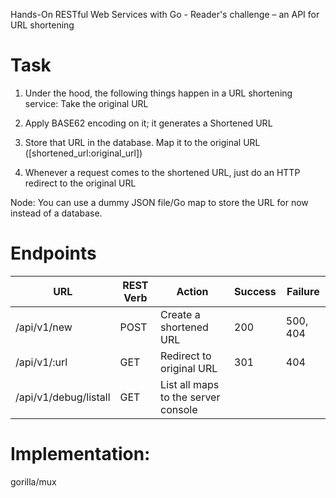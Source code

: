 Hands-On RESTful Web Services with Go - Reader's challenge – an API for URL shortening

# Task

1. Under the hood, the following things happen in a URL shortening service:
Take the original URL

2. Apply BASE62 encoding on it; it generates a Shortened URL

3. Store that URL in the database. Map it to the original URL ([shortened_url:original_url])

4. Whenever a request comes to the shortened URL, just do an HTTP redirect to the original URL

Node: You can use a dummy JSON file/Go map to store the URL for now instead of a database.


# Endpoints 

| URL                   | REST Verb | Action                              | Success | Failure  |
| --------------------- | --------- | ----------------------------------- | ------- | -------- |
| /api/v1/new           | POST      | Create a shortened URL              | 200     | 500, 404 |
| /api/v1/:url          | GET       | Redirect to original URL            | 301     | 404      |
| /api/v1/debug/listall | GET       | List all maps to the server console |         |          |


# Implementation:

gorilla/mux